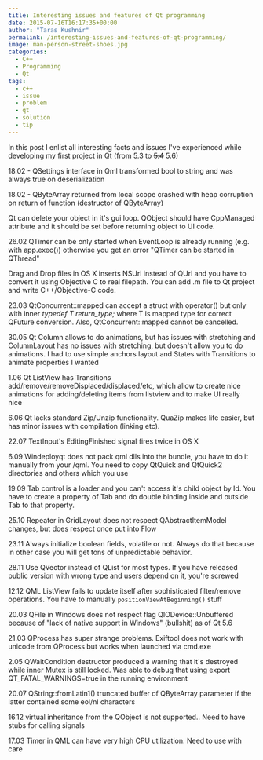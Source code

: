 ```yaml
---
title: Interesting issues and features of Qt programming
date: 2015-07-16T16:17:35+00:00
author: "Taras Kushnir"
permalink: /interesting-issues-and-features-of-qt-programming/
image: man-person-street-shoes.jpg
categories:
  - C++
  - Programming
  - Qt
tags:
  - c++
  - issue
  - problem
  - qt
  - solution
  - tip
---
```

In this post I enlist all interesting facts and issues I've experienced while developing my first project in Qt (from 5.3 to <del>5.4</del> 5.6)

18.02 - QSettings interface in Qml transformed bool to string and was always true on deserialization

18.02 - QByteArray returned from local scope crashed with heap corruption on return of function (destructor of QByteArray)

Qt can delete your object in it's gui loop. QObject should have CppManaged attribute and it should be set before returning object to UI code.

26.02 QTimer can be only started when EventLoop is already running (e.g. with app.exec()) otherwise you get an error "QTimer can be started in QThread"

Drag and Drop files in OS X inserts NSUrl instead of QUrl and you have to convert it using Objective C to real filepath. You can add .m file to Qt project and write C++/Objective-C code.

23.03 QtConcurrent::mapped can accept a struct with operator() but only with inner _typedef T return_type;_ where T is mapped type for correct QFuture<T> conversion. Also, QtConcurrent::mapped cannot be cancelled.

30.05 Qt Column allows to do animations, but has issues with stretching and ColumnLayout has no issues with stretching, but doesn't allow you to do animations. I had to use simple anchors layout and States with Transitions to animate properties I wanted

1.06 Qt ListView has Transitions add/remove/removeDisplaced/displaced/etc, which allow to create nice animations for adding/deleting items from listview and to make UI really nice

6.06 Qt lacks standard Zip/Unzip functionality. QuaZip makes life easier, but has minor issues with compilation (linking etc).

22.07 TextInput's EditingFinished signal fires twice in OS X

6.09 Windeployqt does not pack qml dlls into the bundle, you have to do it manually from your <Qt-bin-dir>/qml. You need to copy QtQuick and QtQuick2 directories and others which you use

19.09 Tab control is a loader and you can't access it's child object by Id. You have to create a property of Tab and do double binding inside and outside Tab to that property.

25.10 Repeater in GridLayout does not respect QAbstractItemModel changes, but does respect once put into Flow

23.11 Always initialize boolean fields, volatile or not. Always do that because in other case you will get tons of unpredictable behavior.

28.11 Use QVector instead of QList for most types. If you have released public version with wrong type and users depend on it, you're screwed

12.12 QML ListView fails to update itself after sophisticated filter/remove operations. You have to manually `positionViewAtBeginning()` stuff

20.03 QFile in Windows does not respect flag QIODevice::Unbuffered because of "lack of native support in Windows" (bullshit) as of Qt 5.6

21.03 QProcess has super strange problems. Exiftool does not work with unicode from QProcess but works when launched via cmd.exe

2.05 QWaitCondition destructor produced a warning that it's destroyed while inner Mutex is still locked. Was able to debug that using export QT\_FATAL\_WARNINGS=true in the running environment

20.07 QString::fromLatin1() truncated buffer of QByteArray parameter if the latter contained some eol/nl characters

16.12 virtual inheritance from the QObject is not supported.. Need to have stubs for calling signals

17.03 Timer in QML can have very high CPU utilization. Need to use with care
